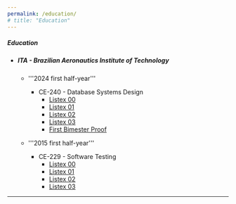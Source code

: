 ```yaml
---
permalink: /education/
# title: "Education"
---
```


##### __Education__
- ##### ITA - Brazilian Aeronautics Institute of Technology
  - '''2024 first half-year'''
    - CE-240 - Database Systems Design
      - [Listex 00](https://stra-uss.github.io/assets/ita/ce-240/listex00.pdf)
      - [Listex 01](https://stra-uss.github.io/assets/ita/ce-240/listex01.pdf)
      - [Listex 02](https://stra-uss.github.io/assets/ita/ce-240/listex02.pdf)
      - [Listex 03](https://stra-uss.github.io/assets/ita/ce-240/listex03.pdf)
      - [First Bimester Proof](https://stra-uss.github.io/assets/ce-240-projeto-de-sistemas-de-banco-de-dados-prova-01.pdf)
        
  - '''2015 first half-year'''
    - CE-229 - Software Testing
      - [Listex 00](https://stra-uss.github.io/assets/ita/ce-229/listex00.pdf)
      - [Listex 01](https://stra-uss.github.io/assets/ita/ce-229/listex01.pdf)
      - [Listex 02](https://stra-uss.github.io/assets/ita/ce-229/listex02.pdf)
      - [Listex 03](https://stra-uss.github.io/assets/ita/ce-229/listex03.pdf)
---

